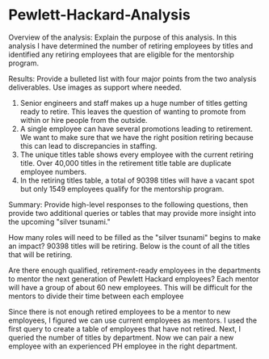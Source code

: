 # Pewlett-Hackard-Analysis

Overview of the analysis: Explain the purpose of this analysis.
In this analysis I have determined the number of retiring employees by titles and identified any retiring employees that are eligible for the mentorship program. 

Results: Provide a bulleted list with four major points from the two analysis deliverables. 
Use images as support where needed.

1. Senior engineers and staff makes up a huge number of titles getting ready to retire. This leaves the question of wanting to promote from within or hire people from the outside. 
2. A single employee can have several promotions leading to retirement. We want to make sure that we have the right position retiring because this can lead to discrepancies in staffing. 
3. The unique titles table shows every employee with the current retiring title. Over 40,000 titles in the retirement title table are duplicate employee numbers. 
4. In the retiring titles table, a total of 90398 titles will have a vacant spot but only 1549 employees qualify for the mentorship program.

Summary: Provide high-level responses to the following questions, 
then provide two additional queries or tables that may provide more insight into the upcoming "silver tsunami."

How many roles will need to be filled as the "silver tsunami" begins to make an impact?
90398 titles will be retiring. Below is the count of all the titles that will be retiring. 

Are there enough qualified, retirement-ready employees in the departments to mentor the next generation of Pewlett Hackard employees?
Each mentor will have a group of about 60 new employees. This will be difficult for the mentors to divide their time between each employee

Since there is not enough retired employees to be a mentor to new employees, I figured we can use current employees as mentors. I used the first query to create a table of employees 
that have not retired. Next, I queried the number of titles by department. Now we can pair a new employee with an experienced PH employee in the right department.  
